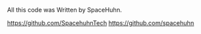 All this code was Written by SpaceHuhn.

https://github.com/SpacehuhnTech
https://github.com/spacehuhn
